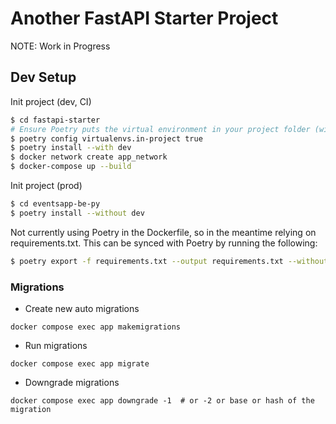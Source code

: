 # Another FastAPI Starter Project

NOTE: Work in Progress

## Dev Setup

Init project (dev, CI)
```sh
$ cd fastapi-starter
# Ensure Poetry puts the virtual environment in your project folder (will be ignored by git)
$ poetry config virtualenvs.in-project true
$ poetry install --with dev
$ docker network create app_network
$ docker-compose up --build
```

Init project (prod)
```sh
$ cd eventsapp-be-py
$ poetry install --without dev
```

Not currently using Poetry in the Dockerfile, so in the meantime relying on requirements.txt. This can be synced with Poetry by running the following:
```sh
$ poetry export -f requirements.txt --output requirements.txt --without-hashes
```

### Migrations

- Create new auto migrations
```shell
docker compose exec app makemigrations
```

- Run migrations
```shell
docker compose exec app migrate
```

- Downgrade migrations
```shell
docker compose exec app downgrade -1  # or -2 or base or hash of the migration
```

